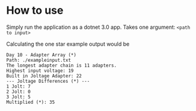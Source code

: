 # How to use

Simply run the application as a dotnet 3.0 app. Takes one argument: `<path to input>`

Calculating the one star example output would be
```
Day 10 - Adapter Array (*)
Path: ./exampleinput.txt
The longest adapter chain is 11 adapters.
Highest input voltage: 19
Built in Joltage Adapter: 22
--- Joltage Differences (*) ---
1 Jolt: 7
2 Jolt: 0
3 Jolt: 5
Multiplied (*): 35
```
